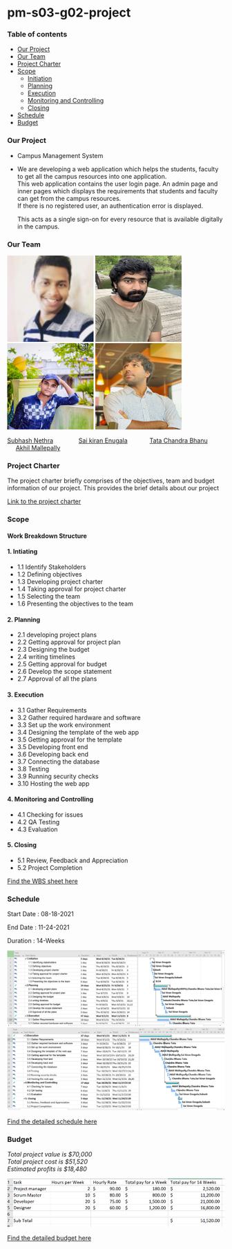 # pm-s03-g02-project

### Table of contents
  * [Our Project](https://github.com/akhilmallepally/pm-s03-g02-project#our-project)
  * [Our Team](https://github.com/akhilmallepally/pm-s03-g02-project#our-team)
  * [Project Charter](https://github.com/akhilmallepally/pm-s03-g02-project#project-charter)
  * [Scope](https://github.com/akhilmallepally/pm-s03-g02-project#scope)
    * [Initiation](https://github.com/akhilmallepally/pm-s03-g02-project#1-intiating)
    * [Planning](https://github.com/akhilmallepally/pm-s03-g02-project/blob/main/README.md#2-planning)
    * [Execution](https://github.com/akhilmallepally/pm-s03-g02-project#3-execution)
    * [Monitoring and Controlling](https://github.com/akhilmallepally/pm-s03-g02-project#4-monitoring-and-controlling)
    * [Closing](https://github.com/akhilmallepally/pm-s03-g02-project#5-closing)
  * [Schedule](https://github.com/akhilmallepally/pm-s03-g02-project#schedule)
  * [Budget](https://github.com/akhilmallepally/pm-s03-g02-project#budget)

### Our Project
* Campus Management System
* We are developing a web application which helps the students, faculty to get all the campus resources into one application.</br>
  This web application contains the user login page. An admin page and inner pages which displays the requirements that students and faculty can get from the campus resources.</br> If there is no registered user, an authentication error is displayed. 
  
  This acts as a single sign-on for every resource that is available digitally in the campus.

### Our Team

<img src="/Images/subash_nethra.jpg" alt="subhash" height= "200" width="200"/>  <img src="/Images/sai_enugula.jpg" alt="sai" height= "200" width="200"/> <img src="/Images/chandra_bhanu.jpg" alt="chandra" height= "200" width="200"/> <img src="/Images/akhil_mallepally.JPG" alt="akhil" height= "200" width="200"/>

[Subhash Nethra](https://github.com/Subhas19/)    &nbsp; &nbsp; &nbsp; &nbsp; &nbsp;  &nbsp; &nbsp;         [Sai kiran Enugala](https://github.com/saikiranreddyenugala/) &nbsp; &nbsp; &nbsp; &nbsp;        &nbsp; &nbsp;    [Tata Chandra Bhanu](https://github.com/tata1141/) &nbsp; &nbsp;&nbsp; &nbsp;&nbsp;  &nbsp; &nbsp;&nbsp; &nbsp; [Akhil Mallepally](https://github.com/akhilmallepally/)

### Project Charter

The project charter briefly comprises of the objectives, team and budget information of our project. This provides the brief details about our project

 [Link to the project charter ](https://github.com/akhilmallepally/pm-s03-g02-project/tree/main/charter_files/charter.md)

### Scope

#### Work Breakdown Structure

#### 1. Intiating
 * 1.1 Identify Stakeholders
 * 1.2 Defining objectives
 * 1.3 Developing project charter
 * 1.4 Taking approval for project charter
 * 1.5 Selecting the team
 * 1.6 Presenting the objectives to the team
 
#### 2. Planning 
 * 2.1 developing project plans
 * 2.2 Getting approval for project plan
 * 2.3 Designing the budget
 * 2.4 writing timelines
 * 2.5 Getting approval for budget 
 * 2.6 Develop the scope statement  
 * 2.7 Approval of all the plans
 
#### 3. Execution
  * 3.1 Gather Requirements
  * 3.2 Gather required hardware and software
  * 3.3 Set up the work environment
  * 3.4 Designing the template of the web app
  * 3.5 Getting approval for the template
  * 3.5 Developing front end
  * 3.6 Developing back end
  * 3.7 Connecting the database
  * 3.8 Testing
  * 3.9 Running security checks
  * 3.10 Hosting the web app

#### 4. Monitoring and Controlling
  * 4.1 Checking for issues
  * 4.2 QA Testing
  * 4.3 Evaluation
  
#### 5. Closing
  * 5.1 Review, Feedback and Appreciation
  * 5.2 Project Completion
 
 [Find the WBS sheet here](https://github.com/akhilmallepally/pm-s03-g02-project/blob/main/scope/wbs.mpp)

### Schedule
 Start Date : 08-18-2021
 
 End Date : 11-24-2021
 
 Duration : 14-Weeks
 
 ![](Images/scheduless1.PNG)
 ![](Images/scheduless2.PNG)

 [Find the detailed schedule here](schedule.mpp)
 
### Budget
<i>Total project value is $70,000 <br>
Total project cost is $51,520 <br>
Estimated profits is $18,480 <br></i>

![](budget/img.PNG)

[Find the detailed budget here](https://github.com/akhilmallepally/pm-s03-g02-project/blob/main/budget/budget.xlsx)
